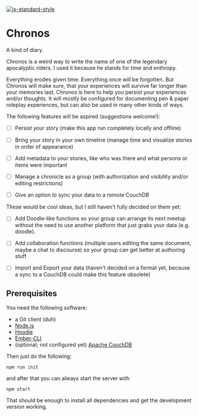 [![js-standard-style](https://cdn.rawgit.com/feross/standard/master/badge.svg)](https://github.com/feross/standard)

# Chronos
A kind of diary.

Chronos is a weird way to write the name of one of the legendary apocalyptic riders. I used it because he stands for time and enthropy.

Everything erodes given time. Everything once will be forgotten. But Chronos will make sure, that your experiences will survive far longer
than your memories last. Chronos is here to help you persist your experiences and/or thoughts. It will mostly be configured for documenting
pen & paper roleplay experiences, but can also be used in many other kinds of ways.

The following features will be aspired (suggestions welcome!):

+ [ ] Persist your story (make this app run completely locally and offline)
+ [ ] Bring your story in your own timeline (manage time and visualize stories in order of appearance)
+ [ ] Add metadata to your stories, like who was there and what persons or items were important
+ [ ] Manage a chronicle as a group (with authorization and visibility and/or editing restrictions)
+ [ ] Give an option to sync your data to a remote CouchDB


These would be cool ideas, but I still haven't fully decided on them yet:

+ [ ] Add Doodle-like functions so your group can arrange its next meetup without the need to use another platform that just grabs your data (e.g. doodle).
+ [ ] Add collaboration functions (multiple users editing the same document, maybe a chat to discourse) so your group can get better at authoring stuff
+ [ ] Import and Export your data (haven't decided on a format yet, because a sync to a CouchDB could make this feature obsolete)


## Prerequisites
You need the following software:

+ a Git client (duh)
+ [Node.js](http://nodejs.org)
+ [Hoodie](http://hood.ie)
+ [Ember-CLI](https://ember-cli.com/)
+ (optional; not configured yet) [Apache CouchDB](http://couchdb.apache.org/)

Then just do the following:

`npm run init`

and after that you can always start the server with

`npm start`

That should be enough to install all dependencies and get the development version working.